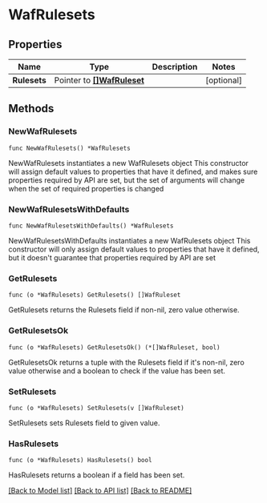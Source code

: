 # WafRulesets

## Properties

Name | Type | Description | Notes
------------ | ------------- | ------------- | -------------
**Rulesets** | Pointer to [**[]WafRuleset**](WafRuleset.md) |  | [optional] 

## Methods

### NewWafRulesets

`func NewWafRulesets() *WafRulesets`

NewWafRulesets instantiates a new WafRulesets object
This constructor will assign default values to properties that have it defined,
and makes sure properties required by API are set, but the set of arguments
will change when the set of required properties is changed

### NewWafRulesetsWithDefaults

`func NewWafRulesetsWithDefaults() *WafRulesets`

NewWafRulesetsWithDefaults instantiates a new WafRulesets object
This constructor will only assign default values to properties that have it defined,
but it doesn't guarantee that properties required by API are set

### GetRulesets

`func (o *WafRulesets) GetRulesets() []WafRuleset`

GetRulesets returns the Rulesets field if non-nil, zero value otherwise.

### GetRulesetsOk

`func (o *WafRulesets) GetRulesetsOk() (*[]WafRuleset, bool)`

GetRulesetsOk returns a tuple with the Rulesets field if it's non-nil, zero value otherwise
and a boolean to check if the value has been set.

### SetRulesets

`func (o *WafRulesets) SetRulesets(v []WafRuleset)`

SetRulesets sets Rulesets field to given value.

### HasRulesets

`func (o *WafRulesets) HasRulesets() bool`

HasRulesets returns a boolean if a field has been set.


[[Back to Model list]](HOW-TO.md#documentation-for-models) [[Back to API list]](HOW-TO.md#documentation-for-api-endpoints) [[Back to README]](HOW-TO.md)



